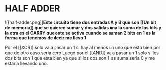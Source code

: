 # HALF ADDER
![[half-adder.png]]**Este circuito tiene dos entradas A y B que son [[Un bit de memoria]] que se quieren sumar y dos salidas una la suma de los bits y la otra es el CARRY que este se activa cuando se suman 2 bits en 1 es la forma que tenemos de decir me llevo 1** 

Por el [[XOR]] solo  va a pasar un 1 si hay al menos un uno que esta bien por que de otro caso seria cero 
Luego por el [[AND]] va a pasar un 1 solo si los dos bits son 1 que esta bien ya que si los dos son 1 las suma seria 0 y me estaría llevando uno. 


